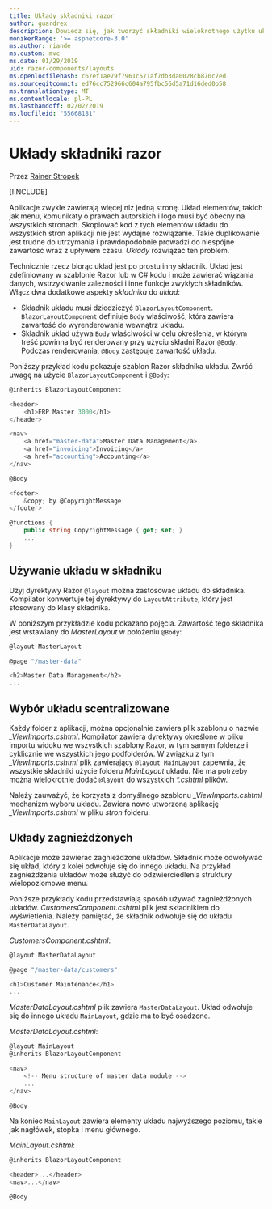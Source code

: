 ```yaml
---
title: Układy składniki razor
author: guardrex
description: Dowiedz się, jak tworzyć składniki wielokrotnego użytku układu dla aplikacji Blazor i składniki Razor.
monikerRange: '>= aspnetcore-3.0'
ms.author: riande
ms.custom: mvc
ms.date: 01/29/2019
uid: razor-components/layouts
ms.openlocfilehash: c67ef1ae79f7961c571af7db3da0028cb870c7ed
ms.sourcegitcommit: ed76cc752966c604a795fbc56d5a71d16ded0b58
ms.translationtype: MT
ms.contentlocale: pl-PL
ms.lasthandoff: 02/02/2019
ms.locfileid: "55668181"
---
```

# <a name="razor-components-layouts"></a>Układy składniki razor

Przez [Rainer Stropek](https://www.timecockpit.com)

[!INCLUDE[](~/includes/razor-components-preview-notice.md)]

Aplikacje zwykle zawierają więcej niż jedną stronę. Układ elementów, takich jak menu, komunikaty o prawach autorskich i logo musi być obecny na wszystkich stronach. Skopiować kod z tych elementów układu do wszystkich stron aplikacji nie jest wydajne rozwiązanie. Takie duplikowanie jest trudne do utrzymania i prawdopodobnie prowadzi do niespójne zawartość wraz z upływem czasu. *Układy* rozwiązać ten problem.

Technicznie rzecz biorąc układ jest po prostu inny składnik. Układ jest zdefiniowany w szablonie Razor lub w C# kodu i może zawierać wiązania danych, wstrzykiwanie zależności i inne funkcje zwykłych składników. Włącz dwa dodatkowe aspekty *składnika* do *układ*:

* Składnik układu musi dziedziczyć `BlazorLayoutComponent`. `BlazorLayoutComponent` definiuje `Body` właściwość, która zawiera zawartość do wyrenderowania wewnątrz układu.
* Składnik układ używa `Body` właściwości w celu określenia, w którym treść powinna być renderowany przy użyciu składni Razor `@Body`. Podczas renderowania, `@Body` zastępuje zawartość układu.

Poniższy przykład kodu pokazuje szablon Razor składnika układu. Zwróć uwagę na użycie `BlazorLayoutComponent` i `@Body`:

```csharp
@inherits BlazorLayoutComponent

<header>
    <h1>ERP Master 3000</h1>
</header>

<nav>
    <a href="master-data">Master Data Management</a>
    <a href="invoicing">Invoicing</a>
    <a href="accounting">Accounting</a>
</nav>

@Body

<footer>
    &copy; by @CopyrightMessage
</footer>

@functions {
    public string CopyrightMessage { get; set; }
    ...
}
```

## <a name="use-a-layout-in-a-component"></a>Używanie układu w składniku

Użyj dyrektywy Razor `@layout` można zastosować układu do składnika. Kompilator konwertuje tej dyrektywy do `LayoutAttribute`, który jest stosowany do klasy składnika.

W poniższym przykładzie kodu pokazano pojęcia. Zawartość tego składnika jest wstawiany do *MasterLayout* w położeniu `@Body`:

```csharp
@layout MasterLayout

@page "/master-data"

<h2>Master Data Management</h2>
...
```

## <a name="centralized-layout-selection"></a>Wybór układu scentralizowane

Każdy folder z aplikacji, można opcjonalnie zawiera plik szablonu o nazwie *_ViewImports.cshtml*. Kompilator zawiera dyrektywy określone w pliku importu widoku we wszystkich szablony Razor, w tym samym folderze i cyklicznie we wszystkich jego podfolderów. W związku z tym *_ViewImports.cshtml* plik zawierający `@layout MainLayout` zapewnia, że wszystkie składniki użycie folderu *MainLayout* układu. Nie ma potrzeby można wielokrotnie dodać `@layout` do wszystkich  *\*.cshtml* plików.

Należy zauważyć, że korzysta z domyślnego szablonu *_ViewImports.cshtml* mechanizm wyboru układu. Zawiera nowo utworzoną aplikację *_ViewImports.cshtml* w pliku *stron* folderu.

## <a name="nested-layouts"></a>Układy zagnieżdżonych

Aplikacje może zawierać zagnieżdżone układów. Składnik może odwoływać się układ, który z kolei odwołuje się do innego układu. Na przykład zagnieżdżenia układów może służyć do odzwierciedlenia struktury wielopoziomowe menu.

Poniższe przykłady kodu przedstawiają sposób używać zagnieżdżonych układów. *CustomersComponent.cshtml* plik jest składnikiem do wyświetlenia. Należy pamiętać, że składnik odwołuje się do układu `MasterDataLayout`.

*CustomersComponent.cshtml*:

```csharp
@layout MasterDataLayout

@page "/master-data/customers"

<h1>Customer Maintenance</h1>
...
```

*MasterDataLayout.cshtml* plik zawiera `MasterDataLayout`. Układ odwołuje się do innego układu `MainLayout`, gdzie ma to być osadzone.

*MasterDataLayout.cshtml*:

```csharp
@layout MainLayout
@inherits BlazorLayoutComponent

<nav>
    <!-- Menu structure of master data module -->
    ...
</nav>

@Body
```

Na koniec `MainLayout` zawiera elementy układu najwyższego poziomu, takie jak nagłówek, stopka i menu głównego.

*MainLayout.cshtml*:

```csharp
@inherits BlazorLayoutComponent

<header>...</header>
<nav>...</nav>

@Body
```
